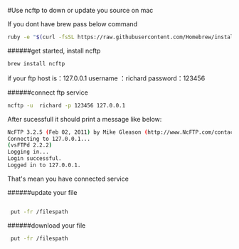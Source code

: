 
#Use ncftp to down or update you source on mac


If you dont have brew  pass below command

```sh
ruby -e "$(curl -fsSL https://raw.githubusercontent.com/Homebrew/install/master/install)"
```

######get started, install ncftp
```sh
brew install ncftp
```


if your ftp host is：127.0.0.1  username ：richard  password：123456

######connect ftp service
```sh
ncftp -u  richard -p 123456 127.0.0.1
```

After sucessfull it should print a message like below:

```sh
NcFTP 3.2.5 (Feb 02, 2011) by Mike Gleason (http://www.NcFTP.com/contact/).
Connecting to 127.0.0.1...
(vsFTPd 2.2.2)
Logging in...
Login successful.
Logged in to 127.0.0.1.
```

That's mean you have connected service

######update your file

```sh

 put -fr /filespath

 ```

######download your file
```sh
 put -fr /filespath
```


